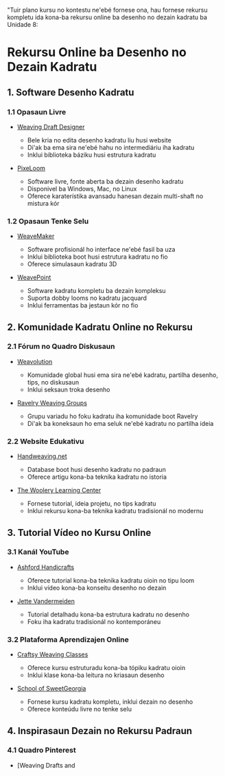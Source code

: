 "Tuir plano kursu no kontestu ne'ebé fornese ona, hau fornese rekursu kompletu ida kona-ba rekursu online ba desenho no dezain kadratu ba Unidade 8:

# Rekursu Online ba Desenho no Dezain Kadratu

## 1. Software Desenho Kadratu

### 1.1 Opasaun Livre
- [Weaving Draft Designer](https://www.weavingdraftdesigner.com/)
  * Bele kria no edita desenho kadratu liu husi website
  * Di'ak ba ema sira ne'ebé hahu no intermediáriu iha kadratu
  * Inklui biblioteka báziku husi estrutura kadratu

- [PixeLoom](https://www.pixeloom.com/)
  * Software livre, fonte aberta ba dezain desenho kadratu
  * Disponivel ba Windows, Mac, no Linux
  * Oferece karaterístika avansadu hanesan dezain multi-shaft no mistura kór

### 1.2 Opasaun Tenke Selu
- [WeaveMaker](https://www.weavemaker.com/)
  * Software profisionál ho interface ne'ebé fasil ba uza
  * Inklui biblioteka boot husi estrutura kadratu no fio
  * Oferece simulasaun kadratu 3D

- [WeavePoint](https://www.weavepoint.com/)
  * Software kadratu kompletu ba dezain kompleksu
  * Suporta dobby looms no kadratu jacquard
  * Inklui ferramentas ba jestaun kór no fio

## 2. Komunidade Kadratu Online no Rekursu

### 2.1 Fórum no Quadro Diskusaun
- [Weavolution](https://www.weavolution.com/)
  * Komunidade global husi ema sira ne'ebé kadratu, partilha desenho, tips, no diskusaun
  * Inklui seksaun troka desenho

- [Ravelry Weaving Groups](https://www.ravelry.com/groups/browse/weaving)
  * Grupu variadu ho foku kadratu iha komunidade boot Ravelry
  * Di'ak ba koneksaun ho ema seluk ne'ebé kadratu no partilha ideia

### 2.2 Website Edukativu
- [Handweaving.net](https://www.handweaving.net/)
  * Database boot husi desenho kadratu no padraun
  * Oferece artigu kona-ba teknika kadratu no istoria

- [The Woolery Learning Center](https://woolery.com/learning-center/)
  * Fornese tutorial, ideia projetu, no tips kadratu
  * Inklui rekursu kona-ba teknika kadratu tradisionál no modernu

## 3. Tutorial Vídeo no Kursu Online

### 3.1 Kanál YouTube
- [Ashford Handicrafts](https://www.youtube.com/user/AshfordHandicrafts)
  * Oferece tutorial kona-ba teknika kadratu oioin no tipu loom
  * Inklui vídeo kona-ba konseitu desenho no dezain

- [Jette Vandermeiden](https://www.youtube.com/channel/UCmz2mYvnteUP11-LvK8-eNg)
  * Tutorial detalhadu kona-ba estrutura kadratu no desenho
  * Foku iha kadratu tradisionál no kontemporáneu

### 3.2 Plataforma Aprendizajen Online
- [Craftsy Weaving Classes](https://www.craftsy.com/class/weaving/)
  * Oferece kursu estruturadu kona-ba tópiku kadratu oioin
  * Inklui klase kona-ba leitura no kriasaun desenho

- [School of SweetGeorgia](https://school.sweetgeorgia.com/courses/category/weaving)
  * Fornese kursu kadratu kompletu, inklui dezain no desenho
  * Oferece konteúdu livre no tenke selu

## 4. Inspirasaun Dezain no Rekursu Padraun

### 4.1 Quadro Pinterest
- [Weaving Drafts and